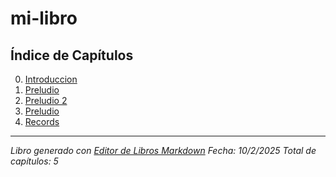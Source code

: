 # mi-libro

## Índice de Capítulos

00. [Introduccion](./00_introduccion.md)
01. [Preludio](./01_preludio.md)
02. [Preludio 2](./02_preludio_2.md)
03. [Preludio](./03_preludio.md)
04. [Records](./04_records.md)

---

*Libro generado con [Editor de Libros Markdown](http://localhost:3000)*
*Fecha: 10/2/2025*
*Total de capítulos: 5*
